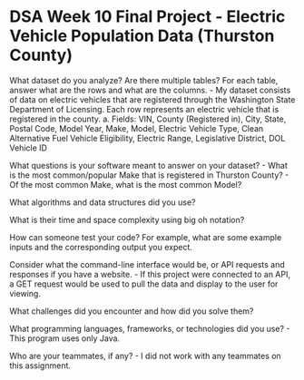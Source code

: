 # DSA Week 10 Final Project - Electric Vehicle Population Data (Thurston County)
What dataset do you analyze? Are there multiple tables? For each table, answer what are the rows and what are the columns.
    - My dataset consists of data on electric vehicles that are registered through the Washington State Department of Licensing. Each row represents an electric vehicle that is registered in the county. 
        a. Fields: VIN, County (Registered in), City, State, Postal Code, Model Year, Make, Model, Electric Vehicle Type, Clean Alternative Fuel Vehicle Eligibility, Electric Range, Legislative District, DOL Vehicle ID

What questions is your software meant to answer on your dataset?
    -  What is the most common/popular Make that is registered in Thurston County? 
    - Of the most common Make, what is the most common Model? 

What algorithms and data structures did you use?

What is their time and space complexity using big oh notation?

How can someone test your code? For example, what are some example inputs and the corresponding output you expect.

Consider what the command-line interface would be, or API requests and responses if you have a website.
    - If this project were connected to an API, a GET request would be used to pull the data and display to the user for viewing. 

What challenges did you encounter and how did you solve them?

What programming languages, frameworks, or technologies did you use?
    - This program uses only Java. 

Who are your teammates, if any?
    - I did not work with any teammates on this assignment. 